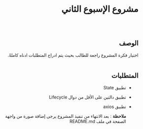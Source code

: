 
<div dir="rtl">
  
 # مشروع الإسبوع الثاني 
  
  <br/>
  <br/>
  
  ## الوصف
اختيار فكرة المشروع راجعة للطالب بحيث يتم ادراج المتطلبات ادناه كاملةً. 
<br>
<br>

##  المتطلبات 
- تطبيق State
- تطبيق دالتين على الأقل من دوال Lifecycle
- تطبيق axios

  
   **ملاحظة** :
  بعد الانتهاء من تنفيذ المشروع يرجى إضافة صورة من واجهة الصفحة في ملف README.md

<img src="https://res.cloudinary.com/duuconncq/image/upload/v1623234380/pic1_vfj7qp.png" alt="">
<img src="https://res.cloudinary.com/duuconncq/image/upload/v1623234380/pic3_rmiwg5.png" alt="">
<img src="https://res.cloudinary.com/duuconncq/image/upload/v1623234379/pic4_gyvari.png" alt="">

  </div>

